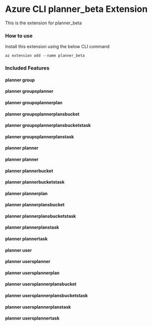 # Azure CLI planner_beta Extension #
This is the extension for planner_beta

### How to use ###
Install this extension using the below CLI command
```
az extension add --name planner_beta
```

### Included Features ###
#### planner group ####
#### planner groupsplanner ####
#### planner groupsplannerplan ####
#### planner groupsplannerplansbucket ####
#### planner groupsplannerplansbucketstask ####
#### planner groupsplannerplanstask ####
#### planner planner ####
#### planner planner ####
#### planner plannerbucket ####
#### planner plannerbucketstask ####
#### planner plannerplan ####
#### planner plannerplansbucket ####
#### planner plannerplansbucketstask ####
#### planner plannerplanstask ####
#### planner plannertask ####
#### planner user ####
#### planner usersplanner ####
#### planner usersplannerplan ####
#### planner usersplannerplansbucket ####
#### planner usersplannerplansbucketstask ####
#### planner usersplannerplanstask ####
#### planner usersplannertask ####
